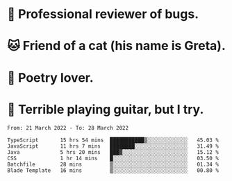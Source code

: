 # 🐛 Professional reviewer of bugs.
# 🐱 Friend of a cat (his name is Greta).
# 📜 Poetry lover.
# 🎸 Terrible playing guitar, but I try.

<!--START_SECTION:waka-->

```text
From: 21 March 2022 - To: 28 March 2022

TypeScript       15 hrs 54 mins  ███████████▒░░░░░░░░░░░░░   45.03 %
JavaScript       11 hrs 7 mins   ████████░░░░░░░░░░░░░░░░░   31.49 %
Java             5 hrs 20 mins   ███▓░░░░░░░░░░░░░░░░░░░░░   15.12 %
CSS              1 hr 14 mins    █░░░░░░░░░░░░░░░░░░░░░░░░   03.50 %
Batchfile        28 mins         ▒░░░░░░░░░░░░░░░░░░░░░░░░   01.34 %
Blade Template   16 mins         ▒░░░░░░░░░░░░░░░░░░░░░░░░   00.80 %
```

<!--END_SECTION:waka-->
